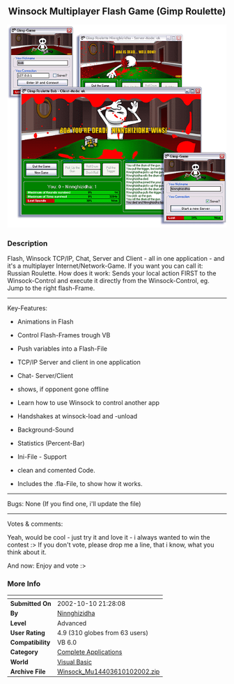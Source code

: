 ﻿<div align="center">

## Winsock Multiplayer Flash Game \(Gimp Roulette\)

<img src="PIC200210101337351471.gif">
</div>

### Description

Flash, Winsock TCP/IP, Chat, Server and Client - all in one application - and it's a multiplayer Internet/Network-Game. If you want you can call it: Russian Roulette. How does it work: Sends your local action FIRST to the Winsock-Control and execute it directly from the Winsock-Control, eg. Jump to the right flash-Frame.

----

Key-Features:

* Animations in Flash

* Control Flash-Frames trough VB

* Push variables into a Flash-File

* TCP/IP Server and client in one application

* Chat- Server/Client

* shows, if opponent gone offline

* Learn how to use Winsock to control another app

* Handshakes at winsock-load and -unload

* Background-Sound

* Statistics (Percent-Bar)

* Ini-File - Support

* clean and comented Code.

* Includes the .fla-File, to show how it works.

----

Bugs: None (If you find one, i'll update the file)

----

Votes & comments:

Yeah, would be cool - just try it and love it - i always wanted to win the contest :> If you don't vote, please drop me a line, that i know, what you think about it.

And now: Enjoy and vote :>
 
### More Info
 


<span>             |<span>
---                |---
**Submitted On**   |2002-10-10 21:28:08
**By**             |[Ninnghizidha](https://github.com/Planet-Source-Code/PSCIndex/blob/master/ByAuthor/ninnghizidha.md)
**Level**          |Advanced
**User Rating**    |4.9 (310 globes from 63 users)
**Compatibility**  |VB 6\.0
**Category**       |[Complete Applications](https://github.com/Planet-Source-Code/PSCIndex/blob/master/ByCategory/complete-applications__1-27.md)
**World**          |[Visual Basic](https://github.com/Planet-Source-Code/PSCIndex/blob/master/ByWorld/visual-basic.md)
**Archive File**   |[Winsock\_Mu14403610102002\.zip](https://github.com/Planet-Source-Code/ninnghizidha-winsock-multiplayer-flash-game-gimp-roulette__1-39709/archive/master.zip)








